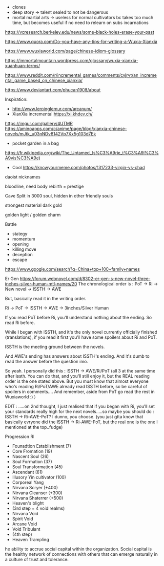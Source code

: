 * clones
* deep story -> talent sealed to not be dangerous
* mortal martial arts -> useless for normal cultivators bc takes too much time, but becomes useful if no need to relearn on subs incarnations

https://vcresearch.berkeley.edu/news/some-black-holes-erase-your-past

https://www.quora.com/Do-you-have-any-tips-for-writing-a-Wuxia-Xianxia

https://www.wuxiaworld.com/page/chinese-idiom-glossary

https://immortalmountain.wordpress.com/glossary/wuxia-xianxia-xuanhuan-terms/

https://www.reddit.com/r/incremental_games/comments/cvjrvt/an_incremental_game_based_on_chinese_xianxia/

https://www.deviantart.com/phucan1908/about

Inspiration:
* http://www.lerpinglemur.com/arcanum/
* XianXia incremental https://xi.khdev.ch/

https://imgur.com/gallery/4UTMR
https://aminoapps.com/c/anime/page/blog/xianxia-chinese-novels/mJtk_u03nNDv8142Vp7Xx5g103d7Ek

* pocket garden in a bag

https://fr.wikipedia.org/wiki/The_Untamed_(s%C3%A9rie_t%C3%A9l%C3%A9vis%C3%A9e)

* Cool https://knowyourmeme.com/photos/1317233-virgin-vs-chad


daoist nicknames


bloodline, need body rebirth = prestige

Cave
Split in 3000 soul, hidden in other friendly souls

strongest material dark gold

golden light / golden charm


Battle
- stategy
- momentum
- opening
- killing move
- deception
- escape

https://www.google.com/search?q=China+top+100+family+names

Er Gen https://forum.webnovel.com/d/8302-er-gen-s-new-novel-three-inches-silver-human-mtl-names/20
The chronological order is : PoT -> Ri -> New novel -> ISSTH -> AWE

But, basically read it in the writing order.

Ri -> PoT -> ISSTH -> AWE -> 3inches/Silver Human

If you read PoT before Ri, you'll understand nothing about the ending. So read Ri before.

While I began with ISSTH, and it's the only novel currently officially finished (translations), if you read it first you'll have some spoilers about Ri and PoT.

ISSTH is the meeting ground between the novels.

And AWE's ending has answers about ISSTH's ending. And it's dumb to read the answer before the question imo.

So yeah. I personally did this : ISSTH -> AWE/Ri/PoT (all 3 at the same time after issth. You can do that, and you'll still enjoy it, but the REAL reading order is the one stated above. But you must know that almost everyone who's reading Ri/PoT/AWE already read ISSTH before, so be careful of spoilers in comments....
And remember, aside from PoT go read the rest in Wuxiaworld :) )

EDIT : .....on 2nd thought, I just realised that if you began with Ri, you'll set your standards really high for the next novels.....so maybe you should do : ISSTH -> Ri-AWE-PoT? I dunno, you choose. (you just gtta know that basically evryone did the ISSTH -> Ri-AWE-PoT, but the real one is the one I mentioned at the top..fudge)


Progression
RI
- Founadtion Establishment (7)
- Core Fromation (19)
- Nascent Soul (26)
- Soul Formation (37)
- Soul Transformation (45)
- Ascendant (61)
- Illusory Yin cultivator (100)
- Corporeal Yang
- Nirvana Scryer (+400)
- Nirvana Cleanser (+300)
- Nirvana Shaterrer (+500)
- Heaven's blight
- (3rd step = 4 void realms)
- Nirvana Void
- Spirit Void
- Arcane Void
- Void Tribulant
- (4th step)
- Heaven Trampling


he ability to accrue social capital within the organization. Social capital is the healthy network of connections with others that can emerge naturally in a culture of trust and tolerance.
